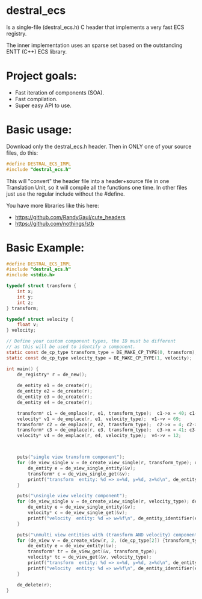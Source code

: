 # destral_ecs
Is a single-file (destral_ecs.h) C header that implements a very fast ECS registry.

The inner implementation uses an sparse set based on the outstanding ENTT (C++) ECS library.

# Project goals:

* Fast iteration of components (SOA).
* Fast compilation.
* Super easy API to use.

# Basic usage:
Download only the destral_ecs.h header.
Then in ONLY one of your source files, do this:
```cpp
#define DESTRAL_ECS_IMPL
#include "destral_ecs.h"
```
This will "convert" the header file into a header+source file in one Translation Unit, so it will compile all the functions one time.
In other files just use the regular include without the #define. 

You have more libraries like this here:
- https://github.com/RandyGaul/cute_headers
- https://github.com/nothings/stb

# Basic Example:

```c
#define DESTRAL_ECS_IMPL
#include "destral_ecs.h"
#include <stdio.h>

typedef struct transform {
    int x;
    int y;
    int z;
} transform;

typedef struct velocity {
    float v;
} velocity;

// Define your custom component types, the ID must be different
// as this will be used to identify a component.
static const de_cp_type transform_type = DE_MAKE_CP_TYPE(0, transform);
static const de_cp_type velocity_type = DE_MAKE_CP_TYPE(1, velocity);

int main() {
    de_registry* r = de_new();
    
    de_entity e1 = de_create(r);
    de_entity e2 = de_create(r);
    de_entity e3 = de_create(r);
    de_entity e4 = de_create(r);

    transform* c1 = de_emplace(r, e1, transform_type);  c1->x = 40; c1->y = 50; c1->z = 60;
    velocity* v1 = de_emplace(r, e1, velocity_type);  v1->v = 69;
    transform* c2 = de_emplace(r, e2, transform_type);  c2->x = 4; c2->y = 5; c2->z = 6;
    transform* c3 = de_emplace(r, e3, transform_type);  c3->x = 41; c3->y = 150; c3->z = 160;
    velocity* v4 = de_emplace(r, e4, velocity_type);  v4->v = 12;



    puts("single view transform component");
    for (de_view_single v = de_create_view_single(r, transform_type); de_view_single_valid(&v); de_view_single_next(&v)) {
        de_entity e = de_view_single_entity(&v);
        transform* c = de_view_single_get(&v);
        printf("transform  entity: %d => x=%d, y=%d, z=%d\n", de_entity_identifier(e).id, c->x, c->y, c->z);
    }

    puts("\nsingle view velocity component");
    for (de_view_single v = de_create_view_single(r, velocity_type); de_view_single_valid(&v); de_view_single_next(&v)) {
        de_entity e = de_view_single_entity(&v);
        velocity* c = de_view_single_get(&v);
        printf("velocity  entity: %d => w=%f\n", de_entity_identifier(e).id, c->v);
    }

    puts("\nmulti view entities with (transform AND velocity) components");
    for (de_view v = de_create_view(r, 2, (de_cp_type[2]) {transform_type, velocity_type }); de_view_valid(&v); de_view_next(&v)) {
        de_entity e = de_view_entity(&v);
        transform* tr = de_view_get(&v, transform_type);
        velocity* tc = de_view_get(&v, velocity_type);
        printf("transform  entity: %d => x=%d, y=%d, z=%d\n", de_entity_identifier(e).id, tr->x, tr->y, tr->z);
        printf("velocity  entity: %d => w=%f\n", de_entity_identifier(e).id, tc->v);
    }

    de_delete(r);
}
```
